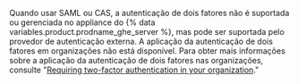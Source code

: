 Quando usar SAML ou CAS, a autenticação de dois fatores não é suportada ou gerenciada no appliance do {% data variables.product.prodname_ghe_server %}, mas pode ser suportada pelo provedor de autenticação externa. A aplicação da autenticação de dois fatores em organizações não está disponível. Para obter mais informações sobre a aplicação da autenticação de dois fatores nas organizações, consulte "[Requiring two-factor authentication in your organization](/enterprise/user/articles/requiring-two-factor-authentication-in-your-organization/)."
